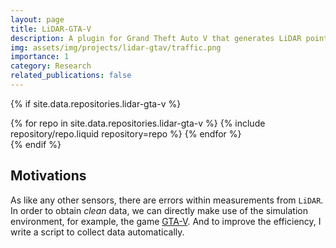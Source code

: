 ```yaml
---
layout: page
title: LiDAR-GTA-V
description: A plugin for Grand Theft Auto V that generates LiDAR point cloud from the game environment automatically.
img: assets/img/projects/lidar-gtav/traffic.png
importance: 1
category: Research
related_publications: false
---
```


{% if site.data.repositories.lidar-gta-v %}

<div class="repositories d-flex flex-wrap flex-md-row flex-column justify-content-between align-items-center">
  {% for repo in site.data.repositories.lidar-gta-v %}
    {% include repository/repo.liquid repository=repo %}
  {% endfor %}
</div>
{% endif %}

<p></p>

## Motivations

As like any other sensors, there are errors within measurements from `LiDAR`. In order to obtain *clean* data, we can directly make use of the simulation environment, for example, the game [GTA-V](https://www.rockstargames.com/gta-v). And to improve the efficiency, I write a script to collect data automatically.

